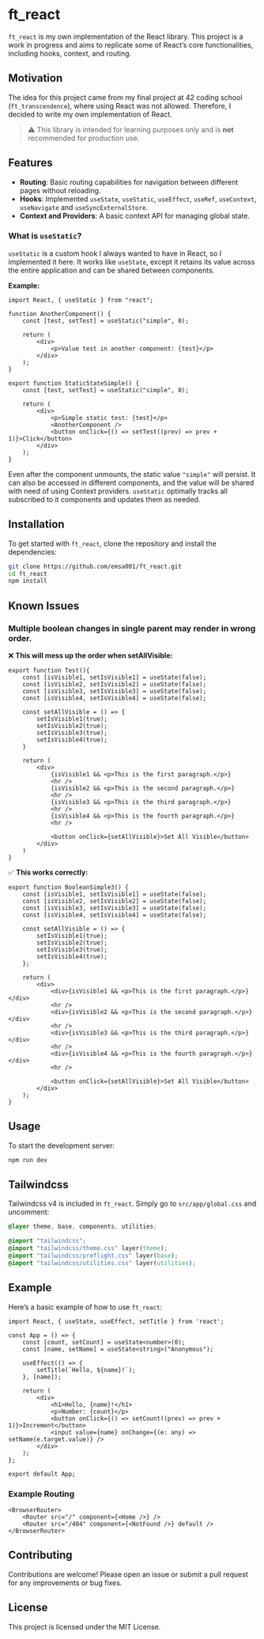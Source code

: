 # ft_react

`ft_react` is my own implementation of the React library. This project is a work in progress and aims to replicate some of React’s core functionalities, including hooks, context, and routing.

## Motivation

The idea for this project came from my final project at 42 coding school (`ft_transcendence`), where using React was not allowed. Therefore, I decided to write my own implementation of React.  
> ⚠️ This library is intended for learning purposes only and is **not** recommended for production use.

## Features

- **Routing**: Basic routing capabilities for navigation between different pages without reloading.
- **Hooks**: Implemented `useState`, `useStatic`, `useEffect`, `useRef`, `useContext`, `useNavigate` and `useSyncExternalStore`.
- **Context and Providers**: A basic context API for managing global state.

### What is `useStatic`?

`useStatic` is a custom hook I always wanted to have in React, so I implemented it here. It works like `useState`, except it retains its value across the entire application and can be shared between components.

**Example:**

```tsx
import React, { useStatic } from "react";

function AnotherComponent() {
    const [test, setTest] = useStatic("simple", 0);

    return (
        <div>
            <p>Value test in another component: {test}</p>
        </div>
    );
}

export function StaticStateSimple() {
    const [test, setTest] = useStatic("simple", 0);

    return (
        <div>
            <p>Simple static test: {test}</p>
            <AnotherComponent />
            <button onClick={() => setTest((prev) => prev + 1)}>Click</button>
        </div>
    );
}
```

Even after the component unmounts, the static value `"simple"` will persist. It can also be accessed in different components, and the value will be shared with need of using Context providers. 
`useStatic` optimally tracks all subscribed to it components and updates them as needed.

## Installation

To get started with `ft_react`, clone the repository and install the dependencies:

```bash
git clone https://github.com/emsa001/ft_react.git
cd ft_react
npm install
```

## Known Issues

### Multiple boolean changes in single parent may render in wrong order.

❌ **This will mess up the order when setAllVisible:**

```tsx
export function Test(){
    const [isVisible1, setIsVisible1] = useState(false);
    const [isVisible2, setIsVisible2] = useState(false);
    const [isVisible3, setIsVisible3] = useState(false);
    const [isVisible4, setIsVisible4] = useState(false);

    const setAllVisible = () => {
        setIsVisible1(true);
        setIsVisible2(true);
        setIsVisible3(true);
        setIsVisible4(true);
    }

    return (
        <div>
            {isVisible1 && <p>This is the first paragraph.</p>}
            <hr />
            {isVisible2 && <p>This is the second paragraph.</p>}
            <hr />
            {isVisible3 && <p>This is the third paragraph.</p>}
            <hr />
            {isVisible4 && <p>This is the fourth paragraph.</p>}
            <hr />

            <button onClick={setAllVisible}>Set All Visible</button>
        </div>
    )
}
```

✅ **This works correctly:**

```tsx
export function BooleanSimple3() {
    const [isVisible1, setIsVisible1] = useState(false);
    const [isVisible2, setIsVisible2] = useState(false);
    const [isVisible3, setIsVisible3] = useState(false);
    const [isVisible4, setIsVisible4] = useState(false);

    const setAllVisible = () => {
        setIsVisible1(true);
        setIsVisible2(true);
        setIsVisible3(true);
        setIsVisible4(true);
    };

    return (
        <div>
            <div>{isVisible1 && <p>This is the first paragraph.</p>}</div>
            <hr />
            <div>{isVisible2 && <p>This is the second paragraph.</p>}</div>
            <hr />
            <div>{isVisible3 && <p>This is the third paragraph.</p>}</div>
            <hr />
            <div>{isVisible4 && <p>This is the fourth paragraph.</p>}</div>
            <hr />

            <button onClick={setAllVisible}>Set All Visible</button>
        </div>
    );
}
```

## Usage

To start the development server:

```bash
npm run dev
```

## Tailwindcss

Tailwindcss v4 is included in `ft_react`. Simply go to `src/app/global.css` and uncomment:
```css
@layer theme, base, components, utilities;

@import "tailwindcss";
@import "tailwindcss/theme.css" layer(theme);
@import "tailwindcss/preflight.css" layer(base);
@import "tailwindcss/utilities.css" layer(utilities);
```

## Example

Here’s a basic example of how to use `ft_react`:

```tsx
import React, { useState, useEffect, setTitle } from 'react';

const App = () => {
    const [count, setCount] = useState<number>(0);
    const [name, setName] = useState<string>("Anonymous");

    useEffect(() => {
        setTitle(`Hello, ${name}!`);
    }, [name]);

    return (
        <div>
            <h1>Hello, {name}!</h1>
            <p>Number: {count}</p>
            <button onClick={() => setCount((prev) => prev + 1)}>Increment</button>
            <input value={name} onChange={(e: any) => setName(e.target.value)} />
        </div>
    );
};

export default App;
```

### Example Routing

```tsx
<BrowserRouter>
    <Router src="/" component={<Home />} />
    <Router src="/404" component={<NotFound />} default />
</BrowserRouter>
```

## Contributing

Contributions are welcome! Please open an issue or submit a pull request for any improvements or bug fixes.

## License

This project is licensed under the MIT License.